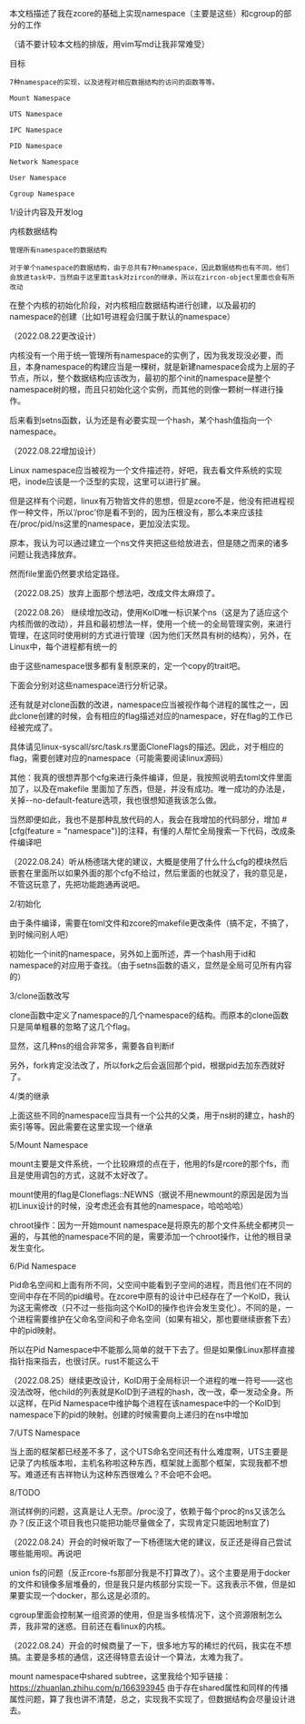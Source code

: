 本文档描述了我在zcore的基础上实现namespace（主要是这些）和cgroup的部分的工作

（请不要计较本文档的排版，用vim写md让我非常难受）

目标

    7种namespace的实现，以及进程对相应数据结构的访问的函数等等。

    Mount Namespace

    UTS Namespace

    IPC Namespace

    PID Namespace

    Network Namespace

    User Namespace

    Cgroup Namespace

1/设计内容及开发log

内核数据结构
    
    管理所有namespace的数据结构

    对于单个namespace的数据结构，由于总共有7种namespace，因此数据结构也有不同，他们会放进task中，当然由于这里面task对zircon的继承，所以在zircon-object里面也会有所改动

在整个内核的初始化阶段，对内核相应数据结构进行创建，以及最初的namespace的创建（比如1号进程会归属于默认的namespace）

（2022.08.22更改设计）

内核没有一个用于统一管理所有namespace的实例了，因为我发现没必要，而且，本身namespace的构建应当是一棵树，就是新建namespace会成为上层的子节点，所以，整个数据结构应该改为，最初的那个init的namespace是整个namespace树的根，而且只初始化这个实例，而其他的则像一颗树一样进行操作。

后来看到setns函数，认为还是有必要实现一个hash，某个hash值指向一个namespace。

（2022.08.22增加设计）

Linux namespace应当被视为一个文件描述符，好吧，我去看文件系统的实现吧，inode应该是一个泛型的实现，这里可以进行扩展。

但是这样有个问题，linux有万物皆文件的思想，但是zcore不是，他没有把进程视作一种文件，所以‘/proc’你是看不到的，因为压根没有，那么本来应该挂在/proc/pid/ns这里的namespace，更加没法实现。

原本，我认为可以通过建立一个ns文件夹把这些给放进去，但是随之而来的诸多问题让我选择放弃。

然而file里面仍然要求给定路径。

（2022.08.25）放弃上面那个想法吧，改成文件太麻烦了。

（2022.08.26） 继续增加改动，使用KoID唯一标识某个ns（这是为了适应这个内核而做的改动），并且和最初想法一样，使用一个统一的全局管理实例，来进行管理，在这同时使用树的方式进行管理（因为他们天然具有树的结构），另外，在Linux中，每个进程都有统一的

由于这些namespace很多都有复制原来的，定一个copy的trait吧。

下面会分别对这些namespace进行分析记录。

还有就是对clone函数的改进，namespace应当被视作每个进程的属性之一，因此clone创建的时候，会有相应的flag描述对应的namespace，好在flag的工作已经被完成了。

具体请见linux-syscall/src/task.rs里面CloneFlags的描述。因此，对于相应的flag，需要创建对应的namespace（可能需要阅读linux源码）

其他：我真的很想弄那个cfg来进行条件编译，但是，我按照说明去toml文件里面加了，以及在makefile 里面加了东西，但是，并没有成功。唯一成功的办法是，关掉--no-default-feature选项，我也很想知道我该怎么做。

当然即便如此，我也不是那种乱放代码的人，我会在我增加的代码部分，增加 #[cfg(feature = "namespace")]的注释，有懂的人帮忙全局搜索一下代码，改成条件编译吧

（2022.08.24）听从杨德瑞大佬的建议，大概是使用了什么什么cfg的模块然后嵌套在里面所以如果外面的那个cfg不给过，然后里面的也就没了，我的意见是，不管这玩意了，先把功能跑通再说吧。

2/初始化

由于条件编译，需要在toml文件和zcore的makefile更改条件（搞不定，不搞了，到时候问别人吧）

初始化一个init的namespace，另外如上面所述，弄一个hash用于id和namespace的对应用于查找。（由于setns函数的语义，显然是全局可见所有内容的）

3/clone函数改写

clone函数中定义了namespace的几个namespace的结构。而原本的clone函数只是简单粗暴的忽略了这几个flag。

显然，这几种ns的组合非常多，需要各自判断if

另外，fork肯定没法改了，所以fork之后会返回那个pid，根据pid去加东西就好了。

4/类的继承

上面这些不同的namespace应当具有一个公共的父类，用于ns树的建立，hash的索引等等。因此需要在这里实现一个继承

5/Mount Namespace

mount主要是文件系统，一个比较麻烦的点在于，他用的fs是rcore的那个fs，而且是使用调包的方式，这就不太好改了。

mount使用的flag是Cloneflags::NEWNS（据说不用newmount的原因是因为当初Linux设计的时候，没考虑还会有其他的namespace，哈哈哈哈）

chroot操作：因为一开始mount namespace是将原先的那个文件系统全都拷贝一遍的，与其他的namespace不同的是，需要添加一个chroot操作，让他的根目录发生变化。

6/Pid Namespace

Pid命名空间和上面有所不同，父空间中能看到子空间的进程，而且他们在不同的空间中存在不同的pid编号。在zcore中原有的设计中已经存在了一个KoID，我认为这无需修改（只不过一些指向这个KoID的操作也许会发生变化）。不同的是，一个进程需要维护在父命名空间和子命名空间（如果有祖父，那也要继续嵌套下去）中的pid映射。

所以在Pid Namespace中不能那么简单的就干下去了。但是如果像Linux那样直接指针指来指去，也很讨厌。rust不能这么干

（2022.08.25）继续更改设计，KoID用于全局标识一个进程的唯一符号——这也没法改呀，他child的列表就是KoID到子进程的hash，改一改，牵一发动全身。所以这样，在Pid Namespace中维护每个进程在该namespace中的一个KoID到namespace下的pid的映射。创建的时候需要向上递归的在ns中增加

7/UTS Namespace

当上面的框架都已经差不多了，这个UTS命名空间还有什么难度啊，UTS主要是记录了内核版本啦，主机名称啦这种东西，框架就上面那个框架，实现我都不想写。难道还有吉祥物认为这种东西很难么？不会吧不会吧。

8/TODO

测试样例的问题，这真是让人无奈。/proc没了，依赖于每个proc的ns又该怎么办？(反正这个项目我也只能把功能尽量做全了，实现肯定只能因地制宜了)

（2022.08.24）开会的时候听取了一下杨德瑞大佬的建议，反正还是得自己尝试哪些能用呗。再说吧

union fs的问题（反正rcore-fs那部分我是不打算改了）。这个主要是用于docker的文件和镜像多层堆叠的，但是我只是内核部分实现一下。这我表示不做，但是如果要实现一个docker，那么这是必须的。

cgroup里面会控制某一组资源的使用，但是当多核情况下，这个资源限制怎么弄，我非常的迷惑。目前还在看linux的内核。

（2022.08.24）开会的时候商量了一下，很多地方写的稀烂的代码，我实在不想搞。主要是多核的通信，这还得特意去设计一个算法，太难为我了。

mount namespace中shared subtree，这里我给个知乎链接：https://zhuanlan.zhihu.com/p/166393945 由于存在shared属性和同样的传播属性问题，算了我也讲不清楚，总之，实现我不实现了，但数据结构会尽量设计进去。